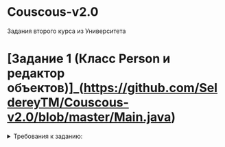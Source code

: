# Couscous-v2.0
Задания второго курса из Университета
# [Задание 1 (Класс Person и редактор объектов)]_(https://github.com/SeldereyTM/Couscous-v2.0/blob/master/Main.java)
<details>
  <summary>Требования к заданию:</summary>
1.Создать класс Person со свойствами: имя, возраст, модель телефона, номер телефона
2.Создать конструктор дефолтных параметров
3.Создать метод вывода информации
4.Создать неограниченное количество экземпляров
5.Создать метод вывода информации о всех пользователях
6.Создать метод изменения модели и/или номера телефона
7.Добавить проверку корректности номера телефона
